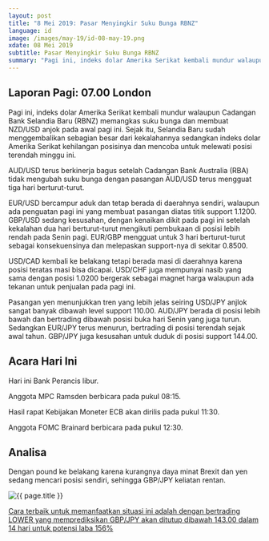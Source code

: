 ```yaml
---
layout: post
title: "8 Mei 2019: Pasar Menyingkir Suku Bunga RBNZ" 
language: id
image: /images/may-19/id-08-may-19.png
xdate: 08 Mei 2019
subtitle: Pasar Menyingkir Suku Bunga RBNZ
summary: "Pagi ini, indeks dolar Amerika Serikat kembali mundur walaupun Bank Royal Selandia Baru (RBNZ) memangkas suku bunga dan membuat NZD/USD anjok pada awal pagi ini. Sejak itu, Selandia Baru sudah menggembalikan sebagian besar dari kekalahannya sedangkan indeks dolar Amerika Serikat kehilangan posisinya dan mencoba untuk melewati posisi terendah minggu ini"
---
```

## Laporan Pagi: 07.00 London

Pagi ini, indeks dolar Amerika Serikat kembali mundur walaupun Cadangan Bank Selandia Baru (RBNZ) memangkas suku bunga dan membuat NZD/USD anjok pada awal pagi ini. Sejak itu, Selandia Baru sudah menggembalikan sebagian besar dari kekalahannya sedangkan indeks dolar Amerika Serikat kehilangan posisinya dan mencoba untuk melewati posisi terendah minggu ini.

AUD/USD terus berkinerja bagus setelah Cadangan Bank Australia (RBA) tidak mengubah suku bunga dengan pasangan AUD/USD terus mengguat tiga hari berturut-turut.

EUR/USD bercampur aduk dan tetap berada di daerahnya sendiri, walaupun ada penguatan pagi ini yang membuat pasangan diatas titik support 1.1200. GBP/USD sedang kesusahan, dengan kenaikan dikit pada pagi ini setelah kekalahan dua hari berturut-turut mengikuti pembukaan di posisi lebih rendah pada Senin pagi. EUR/GBP mengguat untuk 3 hari berturut-turut sebagai konsekuensinya dan melepaskan support-nya di sekitar 0.8500.

USD/CAD kembali ke belakang tetapi berada masi di daerahnya karena posisi teratas masi bisa dicapai. USD/CHF juga mempunyai nasib yang sama dengan posisi 1.0200 bergerak sebagai magnet harga walaupun ada tekanan untuk penjualan pada pagi ini.

Pasangan yen menunjukkan tren yang lebih jelas seiring USD/JPY anjlok sangat banyak dibawah level support 110.00. AUD/JPY berada di posisi lebih bawah dan bertrading dibawah posisi buka hari Senin yang juga turun. Sedangkan EUR/JPY terus menurun, bertrading di posisi terendah sejak awal tahun. GBP/JPY juga kesusahan untuk duduk di posisi support 144.00.

## Acara Hari Ini

Hari ini Bank Perancis libur.

Anggota MPC Ramsden berbicara pada pukul 08:15.

Hasil rapat Kebijakan Moneter ECB akan dirilis pada pukul 11:30.

Anggota FOMC Brainard berbicara pada pukul 12:30.

## Analisa

Dengan pound ke belakang karena kurangnya daya minat Brexit dan yen sedang mencari posisi sendiri, sehingga GBP/JPY keliatan rentan.

<img src="{{ site.url }}/images/may-19/id-08-may-19.png" alt="{{ page.title }}" title="{{ page.title }}">

<a href="%LINK%%?currency=USD&market=forex&underlying=frxGBPJPY&formname=higherlower&duration_amount=14&duration_units=d&amount=10&amount_type=stake&expiry_type=duration&barrier=143.00" target="_blank" rel="noopener noreferrer nofollow">Cara terbaik untuk memanfaatkan situasi ini adalah dengan bertrading LOWER yang memprediksikan GBP/JPY akan ditutup dibawah 143.00 dalam 14 hari untuk potensi laba 156%</a>